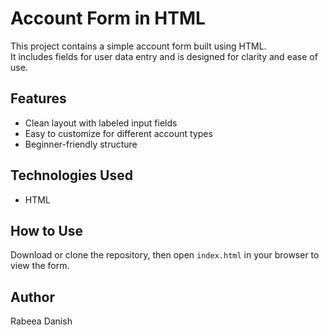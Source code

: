 # Account Form in HTML

This project contains a simple account form built using HTML.  
It includes fields for user data entry and is designed for clarity and ease of use.

## Features
- Clean layout with labeled input fields
- Easy to customize for different account types
- Beginner-friendly structure

## Technologies Used
- HTML

## How to Use
Download or clone the repository, then open `index.html` in your browser to view the form.

## Author
Rabeea Danish


